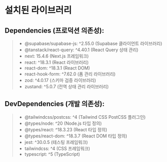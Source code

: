# 설치된 라이브러리
## Dependencies (프로덕션 의존성):
> - @supabase/supabase-js: ^2.55.0 (Supabase 클라이언트 라이브러리)
> - @tanstack/react-query: ^4.40.1 (React Query 상태 관리)
> - next: 15.4.6 (Next.js 프레임워크)
> - react: ^18.3.1 (React 라이브러리)
> - react-dom: ^18.3.1 (React DOM)
> - react-hook-form: ^7.62.0 (폼 관리 라이브러리)
> - zod: ^4.0.17 (스키마 검증 라이브러리)
> - zustand: ^5.0.7 (전역 상태 관리 라이브러리)

## DevDependencies (개발 의존성):
> - @tailwindcss/postcss: ^4 (Tailwind CSS PostCSS 플러그인)
> - @types/node: ^20 (Node.js 타입 정의)
> - @types/react: ^18.3.23 (React 타입 정의)
> - @types/react-dom: ^18.3.7 (React DOM 타입 정의)
> - jest: ^30.0.5 (테스팅 프레임워크)
> - tailwindcss: ^4 (CSS 프레임워크)
> - typescript: ^5 (TypeScript)
